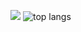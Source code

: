
![](https://github-readme-stats.vercel.app/api?username=yuchiki&theme=dracula)
![top langs](https://github-readme-stats.vercel.app/api/top-langs/?username=yuchiki&layout=compact&theme=dracula)
